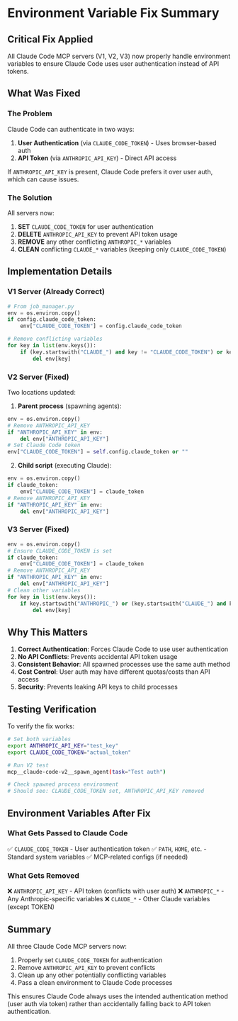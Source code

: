 # Environment Variable Fix Summary

## Critical Fix Applied
All Claude Code MCP servers (V1, V2, V3) now properly handle environment variables to ensure Claude Code uses user authentication instead of API tokens.

## What Was Fixed

### The Problem
Claude Code can authenticate in two ways:
1. **User Authentication** (via `CLAUDE_CODE_TOKEN`) - Uses browser-based auth
2. **API Token** (via `ANTHROPIC_API_KEY`) - Direct API access

If `ANTHROPIC_API_KEY` is present, Claude Code prefers it over user auth, which can cause issues.

### The Solution
All servers now:
1. **SET** `CLAUDE_CODE_TOKEN` for user authentication
2. **DELETE** `ANTHROPIC_API_KEY` to prevent API token usage
3. **REMOVE** any other conflicting `ANTHROPIC_*` variables
4. **CLEAN** conflicting `CLAUDE_*` variables (keeping only `CLAUDE_CODE_TOKEN`)

## Implementation Details

### V1 Server (Already Correct)
```python
# From job_manager.py
env = os.environ.copy()
if config.claude_code_token:
    env["CLAUDE_CODE_TOKEN"] = config.claude_code_token

# Remove conflicting variables
for key in list(env.keys()):
    if (key.startswith("CLAUDE_") and key != "CLAUDE_CODE_TOKEN") or key == "ANTHROPIC_API_KEY":
        del env[key]
```

### V2 Server (Fixed)
Two locations updated:
1. **Parent process** (spawning agents):
```python
env = os.environ.copy()
# Remove ANTHROPIC_API_KEY
if "ANTHROPIC_API_KEY" in env:
    del env["ANTHROPIC_API_KEY"]
# Set Claude Code token
env["CLAUDE_CODE_TOKEN"] = self.config.claude_token or ""
```

2. **Child script** (executing Claude):
```python
env = os.environ.copy()
if claude_token:
    env["CLAUDE_CODE_TOKEN"] = claude_token
# Remove ANTHROPIC_API_KEY
if "ANTHROPIC_API_KEY" in env:
    del env["ANTHROPIC_API_KEY"]
```

### V3 Server (Fixed)
```python
env = os.environ.copy()
# Ensure CLAUDE_CODE_TOKEN is set
if claude_token:
    env["CLAUDE_CODE_TOKEN"] = claude_token
# Remove ANTHROPIC_API_KEY
if "ANTHROPIC_API_KEY" in env:
    del env["ANTHROPIC_API_KEY"]
# Clean other variables
for key in list(env.keys()):
    if key.startswith("ANTHROPIC_") or (key.startswith("CLAUDE_") and key != "CLAUDE_CODE_TOKEN"):
        del env[key]
```

## Why This Matters

1. **Correct Authentication**: Forces Claude Code to use user authentication
2. **No API Conflicts**: Prevents accidental API token usage
3. **Consistent Behavior**: All spawned processes use the same auth method
4. **Cost Control**: User auth may have different quotas/costs than API access
5. **Security**: Prevents leaking API keys to child processes

## Testing Verification

To verify the fix works:

```bash
# Set both variables
export ANTHROPIC_API_KEY="test_key"
export CLAUDE_CODE_TOKEN="actual_token"

# Run V2 test
mcp__claude-code-v2__spawn_agent(task="Test auth")

# Check spawned process environment
# Should see: CLAUDE_CODE_TOKEN set, ANTHROPIC_API_KEY removed
```

## Environment Variables After Fix

### What Gets Passed to Claude Code
✅ `CLAUDE_CODE_TOKEN` - User authentication token
✅ `PATH`, `HOME`, etc. - Standard system variables
✅ MCP-related configs (if needed)

### What Gets Removed
❌ `ANTHROPIC_API_KEY` - API token (conflicts with user auth)
❌ `ANTHROPIC_*` - Any Anthropic-specific variables
❌ `CLAUDE_*` - Other Claude variables (except TOKEN)

## Summary

All three Claude Code MCP servers now:
1. Properly set `CLAUDE_CODE_TOKEN` for authentication
2. Remove `ANTHROPIC_API_KEY` to prevent conflicts
3. Clean up any other potentially conflicting variables
4. Pass a clean environment to Claude Code processes

This ensures Claude Code always uses the intended authentication method (user auth via token) rather than accidentally falling back to API token authentication.